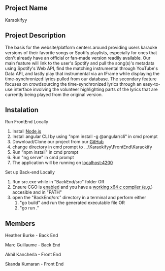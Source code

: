 ## Project Name
Karaokifyy

## Project Description
The basis for the website/platform centers around providing users karaoke versions of their favorite songs or Spotify playlists, especially for ones that don't already have an official or fan-made version readily available. Our main feature will link to the user's Spotify and pull the song(s)'s metadata using Spotify's Web API, find the matching instrumental through YouTube's Data API, and lastly play that instrumental via an IFrame while displaying the time-synchronized lyrics pulled from our database. The secondary feature focuses on crowdsourcing the time-synchronized lyrics through an easy-to-use interface involving the volunteer highlighting parts of the lyrics that are currently being played from the original version.

## Instalation
Run FrontEnd Locally
1. Install [Node.js](https://nodejs.org/en/download)
2. Install angular CLI by using "npm install -g @angular/cli" in cmd prompt
3. Download/Clone our project from our [GitHub](https://github.com/Karaokifyy/Karaokifyy)
4. change directory in cmd prompt to ...\Karaokifyy\FrontEnd\Karaokify
5. Run "npm install" in cmd prompt
6. Run "ng serve" in cmd prompt
7. The application will be running on [localhost:4200](http://localhost:4200)

Set up Back-end Locally
1. Run src.exe while in "BackEnd/src" folder
OR
1. Ensure CGO is [enabled](https://pkg.go.dev/cmd/cgo) and you have a [working x64 c compiler (e.g.](https://www.msys2.org/)) accesible and in "PATH"
2. open the "BackEnd/src" directory in a terminal and perform either
   1. "go build" and run the generated executable file OR
   2. "go run ."

## Members
Heather Burke - Back End

Marc Guillaume - Back End

Akhil Kancherla - Front End

Skanda Kumaran - Front End
